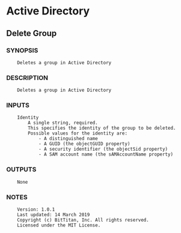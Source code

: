 # Active Directory
## Delete Group
### SYNOPSIS
```
    Deletes a group in Active Directory
```
### DESCRIPTION
```
    Deletes a group in Active Directory
```
### INPUTS
```
    Identity
        A single string, required.
        This specifies the identity of the group to be deleted.
        Possible values for the identity are:
            - A distinguished name
            - A GUID (the objectGUID property)
            - A security identifier (the objectSid property)
            - A SAM account name (the sAMAccountName property)
```
### OUTPUTS
```
    None
```
### NOTES
```
    Version: 1.0.1
    Last updated: 14 March 2019
    Copyright (c) BitTitan, Inc. All rights reserved.
    Licensed under the MIT License.
```

